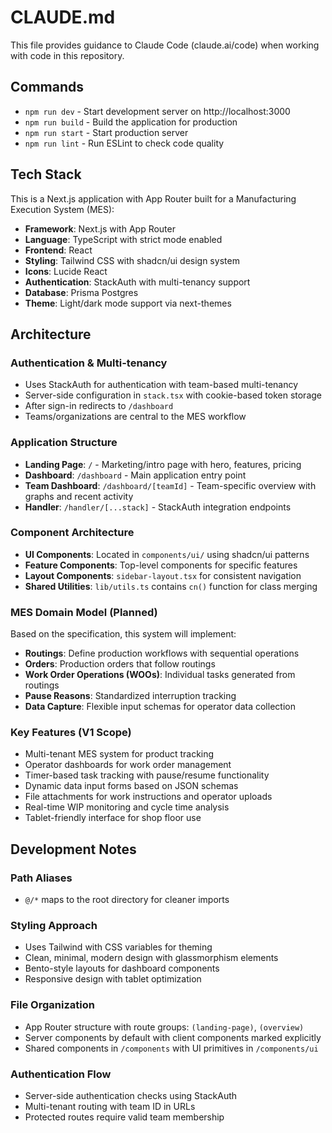 # CLAUDE.md

This file provides guidance to Claude Code (claude.ai/code) when working with code in this repository.

## Commands

- `npm run dev` - Start development server on http://localhost:3000
- `npm run build` - Build the application for production
- `npm run start` - Start production server
- `npm run lint` - Run ESLint to check code quality

## Tech Stack

This is a Next.js application with App Router built for a Manufacturing Execution System (MES):

- **Framework**: Next.js with App Router
- **Language**: TypeScript with strict mode enabled
- **Frontend**: React
- **Styling**: Tailwind CSS with shadcn/ui design system
- **Icons**: Lucide React
- **Authentication**: StackAuth with multi-tenancy support
- **Database**: Prisma Postgres
- **Theme**: Light/dark mode support via next-themes

## Architecture

### Authentication & Multi-tenancy
- Uses StackAuth for authentication with team-based multi-tenancy
- Server-side configuration in `stack.tsx` with cookie-based token storage
- After sign-in redirects to `/dashboard`
- Teams/organizations are central to the MES workflow

### Application Structure
- **Landing Page**: `/` - Marketing/intro page with hero, features, pricing
- **Dashboard**: `/dashboard` - Main application entry point
- **Team Dashboard**: `/dashboard/[teamId]` - Team-specific overview with graphs and recent activity
- **Handler**: `/handler/[...stack]` - StackAuth integration endpoints

### Component Architecture
- **UI Components**: Located in `components/ui/` using shadcn/ui patterns
- **Feature Components**: Top-level components for specific features
- **Layout Components**: `sidebar-layout.tsx` for consistent navigation
- **Shared Utilities**: `lib/utils.ts` contains `cn()` function for class merging

### MES Domain Model (Planned)
Based on the specification, this system will implement:
- **Routings**: Define production workflows with sequential operations
- **Orders**: Production orders that follow routings
- **Work Order Operations (WOOs)**: Individual tasks generated from routings
- **Pause Reasons**: Standardized interruption tracking
- **Data Capture**: Flexible input schemas for operator data collection

### Key Features (V1 Scope)
- Multi-tenant MES system for product tracking
- Operator dashboards for work order management
- Timer-based task tracking with pause/resume functionality
- Dynamic data input forms based on JSON schemas
- File attachments for work instructions and operator uploads
- Real-time WIP monitoring and cycle time analysis
- Tablet-friendly interface for shop floor use

## Development Notes

### Path Aliases
- `@/*` maps to the root directory for cleaner imports

### Styling Approach
- Uses Tailwind with CSS variables for theming
- Clean, minimal, modern design with glassmorphism elements
- Bento-style layouts for dashboard components
- Responsive design with tablet optimization

### File Organization
- App Router structure with route groups: `(landing-page)`, `(overview)`
- Server components by default with client components marked explicitly
- Shared components in `/components` with UI primitives in `/components/ui`

### Authentication Flow
- Server-side authentication checks using StackAuth
- Multi-tenant routing with team ID in URLs
- Protected routes require valid team membership
